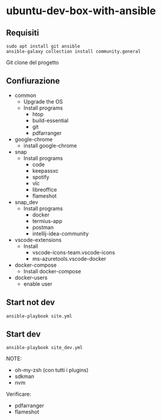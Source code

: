# ubuntu-dev-box-with-ansible

## Requisiti
```
sudo apt install git ansible
ansible-galaxy collection install community.general
```

Git clone del progetto

## Confiurazione
- common
    - Upgrade the OS
    - Install programs
        - htop
        - build-essential
        - git
        - pdfarranger
- google-chrome
    - install google-chrome
- snap
    - Install programs
        - code
        - keepassxc
        - spotify
        - vlc
        - libreoffice
        - flameshot
- snap_dev
    - Install programs
        - docker
        - termius-app
        - postman
        - intellij-idea-community
- vscode-extensions
    - Install
        - vscode-icons-team.vscode-icons
        - ms-azuretools.vscode-docker
- docker-compose
    - Install docker-compose
- docker-users
    - enable user 

## Start not dev
```
ansible-playbook site.yml
```

## Start dev
```
ansible-playbook site_dev.yml
```

NOTE:
- oh-my-zsh (con tutti i plugins)
- sdkman
- nvm

Verificare:
- pdfarranger
- flameshot